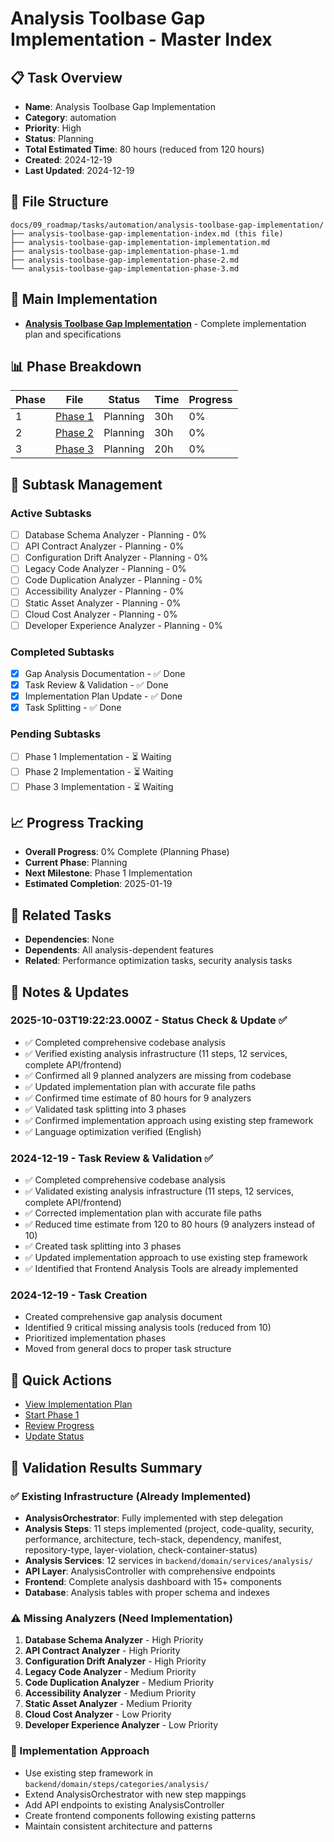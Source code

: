 # Analysis Toolbase Gap Implementation - Master Index

## 📋 Task Overview
- **Name**: Analysis Toolbase Gap Implementation
- **Category**: automation
- **Priority**: High
- **Status**: Planning
- **Total Estimated Time**: 80 hours (reduced from 120 hours)
- **Created**: 2024-12-19
- **Last Updated**: 2024-12-19

## 📁 File Structure
```
docs/09_roadmap/tasks/automation/analysis-toolbase-gap-implementation/
├── analysis-toolbase-gap-implementation-index.md (this file)
├── analysis-toolbase-gap-implementation-implementation.md
├── analysis-toolbase-gap-implementation-phase-1.md
├── analysis-toolbase-gap-implementation-phase-2.md
└── analysis-toolbase-gap-implementation-phase-3.md
```

## 🎯 Main Implementation
- **[Analysis Toolbase Gap Implementation](./analysis-toolbase-gap-implementation-implementation.md)** - Complete implementation plan and specifications

## 📊 Phase Breakdown
| Phase | File | Status | Time | Progress |
|-------|------|--------|------|----------|
| 1 | [Phase 1](./analysis-toolbase-gap-implementation-phase-1.md) | Planning | 30h | 0% |
| 2 | [Phase 2](./analysis-toolbase-gap-implementation-phase-2.md) | Planning | 30h | 0% |
| 3 | [Phase 3](./analysis-toolbase-gap-implementation-phase-3.md) | Planning | 20h | 0% |

## 🔄 Subtask Management
### Active Subtasks
- [ ] Database Schema Analyzer - Planning - 0%
- [ ] API Contract Analyzer - Planning - 0%
- [ ] Configuration Drift Analyzer - Planning - 0%
- [ ] Legacy Code Analyzer - Planning - 0%
- [ ] Code Duplication Analyzer - Planning - 0%
- [ ] Accessibility Analyzer - Planning - 0%
- [ ] Static Asset Analyzer - Planning - 0%
- [ ] Cloud Cost Analyzer - Planning - 0%
- [ ] Developer Experience Analyzer - Planning - 0%

### Completed Subtasks
- [x] Gap Analysis Documentation - ✅ Done
- [x] Task Review & Validation - ✅ Done
- [x] Implementation Plan Update - ✅ Done
- [x] Task Splitting - ✅ Done

### Pending Subtasks
- [ ] Phase 1 Implementation - ⏳ Waiting
- [ ] Phase 2 Implementation - ⏳ Waiting
- [ ] Phase 3 Implementation - ⏳ Waiting

## 📈 Progress Tracking
- **Overall Progress**: 0% Complete (Planning Phase)
- **Current Phase**: Planning
- **Next Milestone**: Phase 1 Implementation
- **Estimated Completion**: 2025-01-19

## 🔗 Related Tasks
- **Dependencies**: None
- **Dependents**: All analysis-dependent features
- **Related**: Performance optimization tasks, security analysis tasks

## 📝 Notes & Updates
### 2025-10-03T19:22:23.000Z - Status Check & Update ✅
- ✅ Completed comprehensive codebase analysis
- ✅ Verified existing analysis infrastructure (11 steps, 12 services, complete API/frontend)
- ✅ Confirmed all 9 planned analyzers are missing from codebase
- ✅ Updated implementation plan with accurate file paths
- ✅ Confirmed time estimate of 80 hours for 9 analyzers
- ✅ Validated task splitting into 3 phases
- ✅ Confirmed implementation approach using existing step framework
- ✅ Language optimization verified (English)

### 2024-12-19 - Task Review & Validation ✅
- ✅ Completed comprehensive codebase analysis
- ✅ Validated existing analysis infrastructure (11 steps, 12 services, complete API/frontend)
- ✅ Corrected implementation plan with accurate file paths
- ✅ Reduced time estimate from 120 to 80 hours (9 analyzers instead of 10)
- ✅ Created task splitting into 3 phases
- ✅ Updated implementation approach to use existing step framework
- ✅ Identified that Frontend Analysis Tools are already implemented

### 2024-12-19 - Task Creation
- Created comprehensive gap analysis document
- Identified 9 critical missing analysis tools (reduced from 10)
- Prioritized implementation phases
- Moved from general docs to proper task structure

## 🚀 Quick Actions
- [View Implementation Plan](./analysis-toolbase-gap-implementation-implementation.md)
- [Start Phase 1](./analysis-toolbase-gap-implementation-phase-1.md)
- [Review Progress](#progress-tracking)
- [Update Status](#notes--updates)

## 🎯 Validation Results Summary

### ✅ Existing Infrastructure (Already Implemented)
- **AnalysisOrchestrator**: Fully implemented with step delegation
- **Analysis Steps**: 11 steps implemented (project, code-quality, security, performance, architecture, tech-stack, dependency, manifest, repository-type, layer-violation, check-container-status)
- **Analysis Services**: 12 services in `backend/domain/services/analysis/`
- **API Layer**: AnalysisController with comprehensive endpoints
- **Frontend**: Complete analysis dashboard with 15+ components
- **Database**: Analysis tables with proper schema and indexes

### ⚠️ Missing Analyzers (Need Implementation)
1. **Database Schema Analyzer** - High Priority
2. **API Contract Analyzer** - High Priority
3. **Configuration Drift Analyzer** - High Priority
4. **Legacy Code Analyzer** - Medium Priority
5. **Code Duplication Analyzer** - Medium Priority
6. **Accessibility Analyzer** - Medium Priority
7. **Static Asset Analyzer** - Medium Priority
8. **Cloud Cost Analyzer** - Low Priority
9. **Developer Experience Analyzer** - Low Priority

### 🔧 Implementation Approach
- Use existing step framework in `backend/domain/steps/categories/analysis/`
- Extend AnalysisOrchestrator with new step mappings
- Add API endpoints to existing AnalysisController
- Create frontend components following existing patterns
- Maintain consistent architecture and patterns 